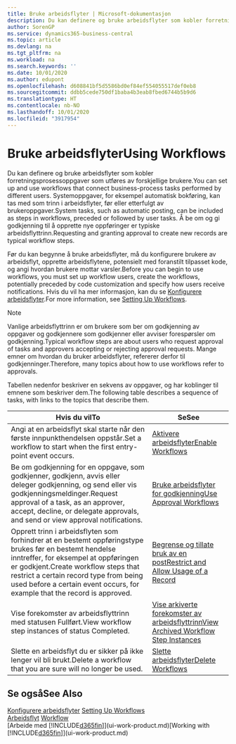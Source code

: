 ```yaml
---
title: Bruke arbeidsflyter | Microsoft-dokumentasjon
description: Du kan definere og bruke arbeidsflyter som kobler forretningsprosessoppgaver som utføres av forskjellige brukere. Systemoppgaver, for eksempel automatisk bokføring, kan tas med som trinn i arbeidsflyter, før eller etterfulgt av brukeroppgaver. Å be om og gi godkjenning til å opprette nye oppføringer er typiske arbeidsflyttrinn.
author: SorenGP
ms.service: dynamics365-business-central
ms.topic: article
ms.devlang: na
ms.tgt_pltfrm: na
ms.workload: na
ms.search.keywords: ''
ms.date: 10/01/2020
ms.author: edupont
ms.openlocfilehash: d608841bf5d5586bd0ef84ef554055517def0eb8
ms.sourcegitcommit: ddbb5cede750df1baba4b3eab8fbed6744b5b9d6
ms.translationtype: HT
ms.contentlocale: nb-NO
ms.lasthandoff: 10/01/2020
ms.locfileid: "3917954"
---
```

# <a name="using-workflows"></a><span data-ttu-id="30ef0-105">Bruke arbeidsflyter</span><span class="sxs-lookup"><span data-stu-id="30ef0-105">Using Workflows</span></span>
<span data-ttu-id="30ef0-106">Du kan definere og bruke arbeidsflyter som kobler forretningsprosessoppgaver som utføres av forskjellige brukere.</span><span class="sxs-lookup"><span data-stu-id="30ef0-106">You can set up and use workflows that connect business-process tasks performed by different users.</span></span> <span data-ttu-id="30ef0-107">Systemoppgaver, for eksempel automatisk bokføring, kan tas med som trinn i arbeidsflyter, før eller etterfulgt av brukeroppgaver.</span><span class="sxs-lookup"><span data-stu-id="30ef0-107">System tasks, such as automatic posting, can be included as steps in workflows, preceded or followed by user tasks.</span></span> <span data-ttu-id="30ef0-108">Å be om og gi godkjenning til å opprette nye oppføringer er typiske arbeidsflyttrinn.</span><span class="sxs-lookup"><span data-stu-id="30ef0-108">Requesting and granting approval to create new records are typical workflow steps.</span></span>  

 <span data-ttu-id="30ef0-109">Før du kan begynne å bruke arbeidsflyter, må du konfigurere brukere av arbeidsflyt, opprette arbeidsflytene, potensielt med foranstilt tilpasset kode, og angi hvordan brukere mottar varsler.</span><span class="sxs-lookup"><span data-stu-id="30ef0-109">Before you can begin to use workflows, you must set up workflow users, create the workflows, potentially preceded by code customization and specify how users receive notifications.</span></span> <span data-ttu-id="30ef0-110">Hvis du vil ha mer informasjon, kan du se [Konfigurere arbeidsflyter](across-set-up-workflows.md).</span><span class="sxs-lookup"><span data-stu-id="30ef0-110">For more information, see [Setting Up Workflows](across-set-up-workflows.md).</span></span>  

> [!NOTE]  
>  <span data-ttu-id="30ef0-111">Vanlige arbeidsflyttrinn er om brukere som ber om godkjenning av oppgaver og godkjennere som godkjenner eller avviser forespørsler om godkjenning.</span><span class="sxs-lookup"><span data-stu-id="30ef0-111">Typical workflow steps are about users who request approval of tasks and approvers accepting or rejecting approval requests.</span></span> <span data-ttu-id="30ef0-112">Mange emner om hvordan du bruker arbeidsflyter, refererer derfor til godkjenninger.</span><span class="sxs-lookup"><span data-stu-id="30ef0-112">Therefore, many topics about how to use workflows refer to approvals.</span></span>  

 <span data-ttu-id="30ef0-113">Tabellen nedenfor beskriver en sekvens av oppgaver, og har koblinger til emnene som beskriver dem.</span><span class="sxs-lookup"><span data-stu-id="30ef0-113">The following table describes a sequence of tasks, with links to the topics that describe them.</span></span>  

|<span data-ttu-id="30ef0-114">**Hvis du vil**</span><span class="sxs-lookup"><span data-stu-id="30ef0-114">**To**</span></span>|<span data-ttu-id="30ef0-115">**Se**</span><span class="sxs-lookup"><span data-stu-id="30ef0-115">**See**</span></span>|  
|------------|-------------|  
|<span data-ttu-id="30ef0-116">Angi at en arbeidsflyt skal starte når den første innpunkthendelsen oppstår.</span><span class="sxs-lookup"><span data-stu-id="30ef0-116">Set a workflow to start when the first entry-point event occurs.</span></span>|[<span data-ttu-id="30ef0-117">Aktivere arbeidsflyter</span><span class="sxs-lookup"><span data-stu-id="30ef0-117">Enable Workflows</span></span>](across-how-to-enable-workflows.md)|  
|<span data-ttu-id="30ef0-118">Be om godkjenning for en oppgave, som godkjenner, godkjenn, avvis eller deleger godkjenning, og send eller vis godkjenningsmeldinger.</span><span class="sxs-lookup"><span data-stu-id="30ef0-118">Request approval of a task, as an approver, accept, decline, or delegate approvals, and send or view approval notifications.</span></span>|[<span data-ttu-id="30ef0-119">Bruke arbeidsflyter for godkjenning</span><span class="sxs-lookup"><span data-stu-id="30ef0-119">Use Approval Workflows</span></span>](across-how-use-approval-workflows.md)|  
|<span data-ttu-id="30ef0-120">Opprett trinn i arbeidsflyten som forhindrer at en bestemt oppføringstype brukes før en bestemt hendelse inntreffer, for eksempel at oppføringen er godkjent.</span><span class="sxs-lookup"><span data-stu-id="30ef0-120">Create workflow steps that restrict a certain record type from being used before a certain event occurs, for example that the record is approved.</span></span>|[<span data-ttu-id="30ef0-121">Begrense og tillate bruk av en post</span><span class="sxs-lookup"><span data-stu-id="30ef0-121">Restrict and Allow Usage of a Record</span></span>](across-how-to-restrict-and-allow-usage-of-a-record.md)|  
|<span data-ttu-id="30ef0-122">Vise forekomster av arbeidsflyttrinn med statusen Fullført.</span><span class="sxs-lookup"><span data-stu-id="30ef0-122">View workflow step instances of status Completed.</span></span>|[<span data-ttu-id="30ef0-123">Vise arkiverte forekomster av arbeidsflyttrinn</span><span class="sxs-lookup"><span data-stu-id="30ef0-123">View Archived Workflow Step Instances</span></span>](across-how-to-view-archived-workflow-step-instances.md)|  
|<span data-ttu-id="30ef0-124">Slette en arbeidsflyt du er sikker på ikke lenger vil bli brukt.</span><span class="sxs-lookup"><span data-stu-id="30ef0-124">Delete a workflow that you are sure will no longer be used.</span></span>|[<span data-ttu-id="30ef0-125">Slette arbeidsflyter</span><span class="sxs-lookup"><span data-stu-id="30ef0-125">Delete Workflows</span></span>](across-how-to-delete-workflows.md)|  

## <a name="see-also"></a><span data-ttu-id="30ef0-126">Se også</span><span class="sxs-lookup"><span data-stu-id="30ef0-126">See Also</span></span>  
<span data-ttu-id="30ef0-127">[Konfigurere arbeidsflyter](across-set-up-workflows.md) </span><span class="sxs-lookup"><span data-stu-id="30ef0-127">[Setting Up Workflows](across-set-up-workflows.md) </span></span>  
<span data-ttu-id="30ef0-128">[Arbeidsflyt](across-workflow.md) </span><span class="sxs-lookup"><span data-stu-id="30ef0-128">[Workflow](across-workflow.md) </span></span>  
<span data-ttu-id="30ef0-129">[Arbeide med [!INCLUDE[d365fin](includes/d365fin_md.md)]](ui-work-product.md)</span><span class="sxs-lookup"><span data-stu-id="30ef0-129">[Working with [!INCLUDE[d365fin](includes/d365fin_md.md)]](ui-work-product.md)</span></span>

